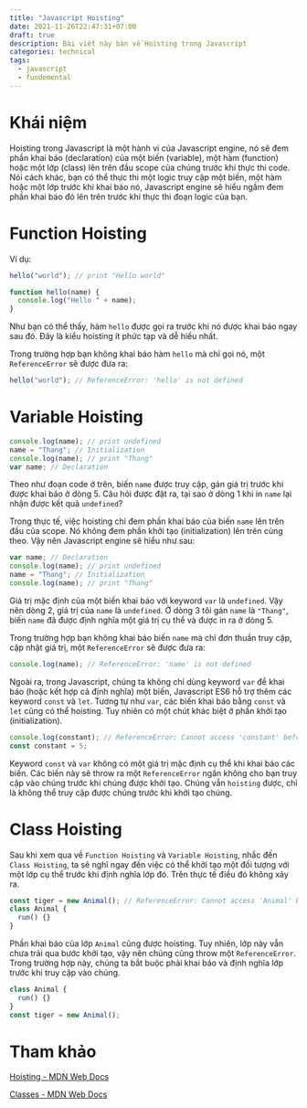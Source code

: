 ```yaml
---
title: "Javascript Hoisting"
date: 2021-11-26T22:47:31+07:00
draft: true
description: Bài viết này bàn về Hoisting trong Javascript
categories: technical
tags:
  - javascript
  - fundemental
---
```


# Khái niệm
Hoisting trong Javascript là một hành vi của Javascript engine, nó sẽ đem phần khai báo (declaration) của một biến (variable), một hàm (function) hoặc một lớp (class) lên trên đầu scope của chúng trước khi thực thi code. Nói cách khác, bạn có thể thực thi một logic truy cập một biến, một hàm hoặc một lớp trước khi khai báo nó, Javascript engine sẽ hiểu ngầm đem phần khai báo đó lên trên trước khi thực thi đoạn logic của bạn.
# Function Hoisting
Ví dụ:
```javascript
hello("world"); // print "Hello world"

function hello(name) {
  console.log("Hello " + name);
}
```
Như bạn có thể thấy, hàm `hello` được gọi ra trước khi nó được khai báo ngay sau đó. Đây là kiểu hoisting ít phức tạp và dễ hiểu nhất.

Trong trường hợp bạn không khai báo hàm `hello` mà chỉ gọi nó, một `ReferenceError` sẽ được đưa ra:
```javascript
hello("world"); // ReferenceError: 'hello' is not defined
```
# Variable Hoisting
```javascript
console.log(name); // print undefined
name = "Thang"; // Initialization
console.log(name); // print "Thang"
var name; // Declaration
```
Theo như đoạn code ở trên, biến `name` được truy cập, gán giá trị trước khi được khai báo ở dòng 5. Câu hỏi được đặt ra, tại sao ở dòng 1 khi in `name` lại nhận được kết quả `undefined`?

Trong thực tế, việc hoisting chỉ đem phần khai báo của biến `name` lên trên đầu của scope. Nó không đem phần khởi tạo (initialization) lên trên cùng theo. Vậy nên Javascript engine sẽ hiểu như sau:
```javascript
var name; // Declaration
console.log(name); // print undefined
name = "Thang"; // Initialization
console.log(name); // print "Thang"
```
Giá trị mặc định của một biến khai báo với keyword `var` là `undefined`. Vậy nên dòng 2, giá trị của `name` là `undefined`. Ở dòng 3 tôi gán `name` là `"Thang"`, biến `name` đã được định nghĩa một giá trị cụ thể và được in ra ở dòng 5.

Trong trường hợp bạn không khai báo biến `name` mà chỉ đơn thuần truy cập, cập nhật giá trị, một `ReferenceError` sẽ được đưa ra:
```javascript
console.log(name); // ReferenceError: 'name' is not defined
```

Ngoài ra, trong Javascript, chúng ta không chỉ dùng keyword `var` để khai báo (hoặc kết hợp cả định nghĩa) một biến, Javascript ES6 hỗ trợ thêm các keyword `const` và `let`. Tương tự như `var`, các biến khai báo bằng `const` và `let` cũng có thể hoisting. Tuy nhiên có một chút khác biệt ở phần khởi tạo (initialization).
```javascript
console.log(constant); // ReferenceError: Cannot access 'constant' before initialization
const constant = 5;
```
Keyword `const` và `var` không có một giá trị mặc định cụ thể khi khai báo các biến. Các biến này sẽ throw ra một `ReferenceError` ngăn không cho bạn truy cập vào chúng trước khi chúng được khởi tạo. Chúng vẫn `hoisting` được, chỉ là không thể truy cập được chúng trước khi khởi tạo chúng.

# Class Hoisting
Sau khi xem qua về `Function Hoisting` và `Variable Hoisting`, nhắc đến `Class Hoisting`, ta sẽ nghĩ ngay đến việc có thể khởi tạo một đối tượng với một lớp cụ thể trước khi định nghĩa lớp đó. Trên thực tế điều đó không xảy ra.
```javascript
const tiger = new Animal(); // ReferenceError: Cannot access 'Animal' before initialization
class Animal {
  run() {}
}
```
Phần khai báo của lớp `Animal` cũng được hoisting. Tuy nhiên, lớp này vẫn chưa trải qua bước khởi tạo, vậy nên chúng cũng throw một `ReferenceError`. Trong trường hợp này, chúng ta bắt buộc phải khai báo và định nghĩa lớp trước khi truy cập vào chúng.
```javascript
class Animal {
  run() {}
}
const tiger = new Animal();
```
# Tham khảo

[Hoisting - MDN Web Docs](https://developer.mozilla.org/en-US/docs/Web/JavaScript/Reference/Global_Objects/Array/filter)

[Classes - MDN Web Docs](https://developer.mozilla.org/en-US/docs/Web/JavaScript/Reference/Classes)
